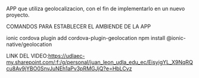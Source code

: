 APP que utiliza geolocalizacion, con el fin de implementarlo en un nuevo proyecto.

COMANDOS PARA ESTABLECER EL AMBIENDE DE LA APP

ionic cordova plugin add cordova-plugin-geolocation
npm install @ionic-native/geolocation

LINK DEL VIDEO:https://udlaec-my.sharepoint.com/:f:/g/personal/juan_leon_udla_edu_ec/EisyigYL_X9NqRQcu8Av9jYBO0SnvJuNEh1aPv3pRMGJjQ?e=HbLCvz
